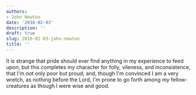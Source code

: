 ```yaml
---
authors:
- John Newton
date: '2016-02-03'
description: ''
draft: true
slug: 2016-02-03-john-newton
title: ''
---
```

It is strange that pride should ever find anything in my experience to feed upon; but this completes my character for folly, vileness, and inconsistence, that I'm not only poor but proud; and, though I'm convinced I am a very wretch, as nothing before the Lord, I'm prone to go forth among my fellow-creatures as though I were wise and good.



